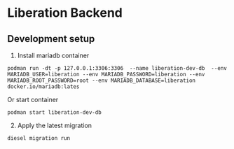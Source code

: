 # Liberation Backend

## Development setup
1. Install mariadb container
```shell
podman run -dt -p 127.0.0.1:3306:3306  --name liberation-dev-db  --env MARIADB_USER=liberation --env MARIADB_PASSWORD=liberation --env MARIADB_ROOT_PASSWORD=root --env MARIADB_DATABASE=liberation docker.io/mariadb:lates
```
Or start container
```shell
podman start liberation-dev-db
```

2. Apply the latest migration
```shell
diesel migration run
```
